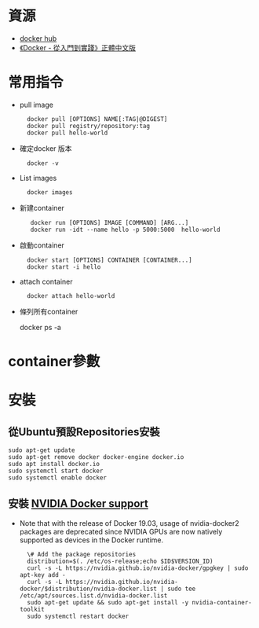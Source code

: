 <script src='https://cdnjs.cloudflare.com/ajax/libs/mathjax/2.7.5/MathJax.js?config=TeX-MML-AM_CHTML'></script>
<script type="text/x-mathjax-config">
    MathJax.Hub.Config({ tex2jax: {inlineMath: [['$','$'], ['\\(','\\)']]} });
</script>
# 資源
- [docker hub](https://hub.docker.com/)
- [《Docker - 從入門到實踐­》正體中文版](https://legacy.gitbook.com/book/philipzheng/docker_practice/details)

# 常用指令

- pull image

        docker pull [OPTIONS] NAME[:TAG|@DIGEST]
        docker pull registry/repository:tag
        docker pull hello-world

- 確定docker 版本

        docker -v

- List images

        docker images

- 新建container

         docker run [OPTIONS] IMAGE [COMMAND] [ARG...]
         docker run -idt --name hello -p 5000:5000  hello-world


- 啟動container

        docker start [OPTIONS] CONTAINER [CONTAINER...]
        docker start -i hello

- attach container

        docker attach hello-world

- 條列所有container

    docker ps -a


# container參數

# 安裝

## 從Ubuntu預設Repositories安裝
    sudo apt-get update
    sudo apt-get remove docker docker-engine docker.io
    sudo apt install docker.io
    sudo systemctl start docker
    sudo systemctl enable docker

## 安裝 [NVIDIA Docker support](https://github.com/NVIDIA/nvidia-docker)
- Note that with the release of Docker 19.03, usage of nvidia-docker2 packages are deprecated since NVIDIA GPUs are now natively supported as devices in the Docker runtime.

        \# Add the package repositories
        distribution=$(. /etc/os-release;echo $ID$VERSION_ID)
        curl -s -L https://nvidia.github.io/nvidia-docker/gpgkey | sudo apt-key add -
        curl -s -L https://nvidia.github.io/nvidia-docker/$distribution/nvidia-docker.list | sudo tee /etc/apt/sources.list.d/nvidia-docker.list
        sudo apt-get update && sudo apt-get install -y nvidia-container-toolkit
        sudo systemctl restart docker
